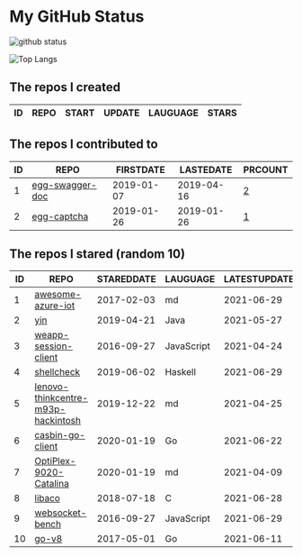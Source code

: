 # My GitHub Status

<img src="https://github-readme-stats-1.yihong0618.vercel.app/api?username=jc-lathander&show_icons=true&&&hide_title=true&count_private=true" alt="github status" />

![Top Langs](https://github-readme-stats-1.yihong0618.vercel.app/api/top-langs/?username=jc-lathander&layout=compact)

<!--START_SECTION:my_github-->
## The repos I created
| ID | REPO | START | UPDATE | LAUGUAGE | STARS |
|----|------|-------|--------|----------|-------|

## The repos I contributed to
| ID |                                REPO                                | FIRSTDATE  | LASTEDATE  |                                          PRCOUNT                                           |
|----|--------------------------------------------------------------------|------------|------------|--------------------------------------------------------------------------------------------|
|  1 | [egg-swagger-doc](https://github.com/Yanshijie-EL/egg-swagger-doc) | 2019-01-07 | 2019-04-16 | [2](https://github.com/Yanshijie-EL/egg-swagger-doc/pulls?q=is%3Apr+author%3Ajc-lathander) |
|  2 | [egg-captcha](https://github.com/Raoul1996/egg-captcha)            | 2019-01-26 | 2019-01-26 | [1](https://github.com/Raoul1996/egg-captcha/pulls?q=is%3Apr+author%3Ajc-lathander)        |

## The repos I stared (random 10)
| ID |                                                 REPO                                                  | STAREDDATE |  LAUGUAGE  | LATESTUPDATE |
|----|-------------------------------------------------------------------------------------------------------|------------|------------|--------------|
|  1 | [awesome-azure-iot](https://github.com/formulahendry/awesome-azure-iot)                               | 2017-02-03 | md         | 2021-06-29   |
|  2 | [yin](https://github.com/0x55aa/yin)                                                                  | 2019-04-21 | Java       | 2021-05-27   |
|  3 | [weapp-session-client](https://github.com/CFETeam/weapp-session-client)                               | 2016-09-27 | JavaScript | 2021-04-24   |
|  4 | [shellcheck](https://github.com/koalaman/shellcheck)                                                  | 2019-06-02 | Haskell    | 2021-06-29   |
|  5 | [lenovo-thinkcentre-m93p-hackintosh](https://github.com/mingcheng/lenovo-thinkcentre-m93p-hackintosh) | 2019-12-22 | md         | 2021-04-25   |
|  6 | [casbin-go-client](https://github.com/casbin/casbin-go-client)                                        | 2020-01-19 | Go         | 2021-06-22   |
|  7 | [OptiPlex-9020-Catalina](https://github.com/W-MS/OptiPlex-9020-Catalina)                              | 2020-01-19 | md         | 2021-04-09   |
|  8 | [libaco](https://github.com/hnes/libaco)                                                              | 2018-07-18 | C          | 2021-06-28   |
|  9 | [websocket-bench](https://github.com/M6Web/websocket-bench)                                           | 2016-09-27 | JavaScript | 2021-06-29   |
| 10 | [go-v8](https://github.com/lazytiger/go-v8)                                                           | 2017-05-01 | Go         | 2021-06-11   |

<!--END_SECTION:my_github-->
